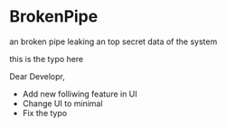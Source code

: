# BrokenPipe
an broken pipe leaking an top secret data of the system

this is the typo here

Dear Developr,
- Add new folliwing feature in UI
- Change UI to minimal
- Fix the typo

